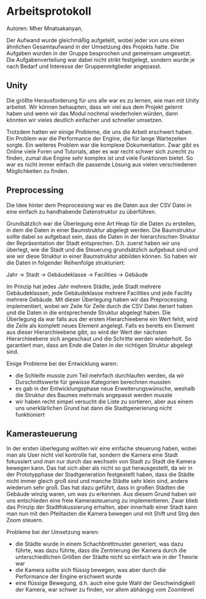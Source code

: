 # Arbeitsprotokoll

Autoren: Mher Mnatsakanyan,

Der Aufwand wurde gleichmäßig aufgeteilt, wobei jeder von uns einen ähnlichen Gesamtaufwand in der Umsetzung des Projekts hatte. Die Aufgaben wurden in der Gruppe besprochen und gemeinsam umgesetzt. Die Aufgabenverteilung war dabei nicht strikt festgelegt, sondern wurde je nach Bedarf und Interesse der Gruppenmitglieder angepasst.

## Unity

Die größte Herausforderung für uns alle war es zu lernen, wie man mit Unity arbeitet. Wir können behaupten, dass wir viel aus dem Projekt gelernt haben und wenn wir das Modul nochmal wiederholen würden, dann könnten wir vieles deutlich einfacher und schneller umsetzen.

Trotzdem hatten wir einige Probleme, die uns die Arbeit erschwert haben. Ein Problem war die Performance der Engine, die für lange Wartezeiten sorgte. Ein weiteres Problem war die komplexe Dokumentation. Zwar gibt es Online viele Foren und Tutorials, aber es war recht schwer sich zurecht zu finden, zumal due Engine sehr komplex ist und viele Funktionen bietet. So war es nicht immer einfach die passende Lösung aus vielen verschiedenen Möglichkeiten zu finden.

## Preprocessing

Die Idee hinter dem Preprocesisng war es die Daten aus der CSV Datei in eine einfach zu handhabende Datenstruktur zu überführen.

Grundsätzlich war die Überlegung eine Art Heap für die Daten zu erstellen, in dem die Daten in einer Baumstruktur abgelegt werden. Die Baumstruktur sollte dabei so aufgebaut sein, dass die Daten in der hierarchischen Struktur der Repräsentation der Stadt entsprechen. D.h. zuerst haben wir uns überlegt, wie die Stadt und die Steuerung grundsätzlich aufgebaut sind und wie wir diese Struktur in einer Baumstruktur abbilden können. So haben wir die Daten in folgender Reihenfolge strukturiert:

Jahr -> Stadt -> Gebäudeklasse -> Facilities -> Gebäude

Im Prinzip hat jedes Jahr mehrere Städte, jede Stadt mehrere Gebäudeklassen, jede Gebäudeklasse mehrere Facilities und jede Facility mehrere Gebäude.
Mit dieser Überlegung haben wir das Preprocessing implementiert, wobei wir Zeile für Zeile durch die CSV Datei iteriert haben und die Daten in die entsprechende Struktur abgelegt haben. Die Überlegung da war falls aus der ersten Hierarchieebene ein Wert fehlt, wird die Zeile als komplett neues Element angelegt. Falls es bereits ein Element aus dieser Hierarchieebene gibt, so wird der Wert der nächsten Hierarchieebene sich angeschaut und die Schritte werden wiederholt. So garantiert man, dass am Ende die Daten in der richtigen Struktur abgelegt sind.

Einige Probleme bei der Entwicklung waren:

- die Schleife musste zum Teil mehrfach durchlaufen werden, da wir Durschnittswerte für gewisse Kategorien berechnen mussten
- es gab in der Entwicklungsphase neue Erweiterungswünsche, weshalb die Struktur des Baumes mehrmals angepasst werden musste
- wir haben recht simpel versucht die Liste zu sortieren, aber aus einem uns unerklärlichen Grund hat dann die Stadtgenerierung nicht funktioniert

## Kamerasteuerung

In der ersten überlegung wollten wir eine einfache steuerung haben, wobei man als User nicht viel kontrolle hat, sondern die Kamera eine Stadt fokussiert und man nur durch das wechseln von Stadt zu Stadt die Kamera bewegen kann. Das hat sich aber als nicht so gut herausgestellt, da wir in der Prototypphase der Stadtgeneration festgestellt haben, dass die Städte nicht immer gleich groß sind und manche Städte sehr klein sind, andere wiederum sehr groß. Das hat dazu geführt, dass in großen Städten die Gebäude winzig waren, um was zu erkennen. Aus diesem Grund haben wir uns entschieden eine freie Kamerasteuerung zu implementieren. Zwar blieb das Prinzip der Stadtfokussierung erhalten, aber innerhalb einer Stadt kann man nun mit den Pfeiltasten die Kamera bewegen und mit Shift und Strg den Zoom steuern.

Probleme bei der Umsetzung waren:

- die Städte wurde in einem Schachbrettmuster generiert, was dazu führte, was dazu führte, dass die Zentrierung der Kamera durch die unterschiedlichen Größen der Städte nicht so einfach wie in der Theorie war
- die Kamera sollte sich flüssig bewegen, was aber durch die Performance der Engine erschwert wurde
- eine flüssige Bewegung, d.h. auch eine gute Wahl der Geschwindigkeit der Kamera, war schwer zu finden, vor allem abhängig vom Zoomlevel
